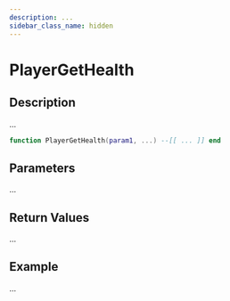 ```yaml
---
description: ...
sidebar_class_name: hidden
---
```


# PlayerGetHealth

## Description

...

```lua
function PlayerGetHealth(param1, ...) --[[ ... ]] end
```

## Parameters

...

## Return Values

...

## Example

...

